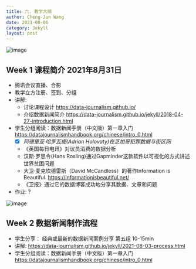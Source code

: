 ```yaml
---
title: 六. 教学大纲
author: Cheng-Jun Wang
date: 2021-08-06
category: Jekyll
layout: post
---
```


![image](https://user-images.githubusercontent.com/543384/131483188-15268874-86dd-4903-b8b7-09b3fdb148f6.png)


## Week 1 课程简介 2021年8月31日

- 腾讯会议直播、合影
- 教学立方注册、签到、分组
- 讲解: 
  - 讨论课程设计 https://data-journalism.github.io/
  - 介绍数据新闻简介 https://data-journalism.github.io/jekyll/2018-04-27-introduction.html
- 学生分组阅读：数据新闻手册（中文版）第一章入门 https://datajournalismhandbook.org/chinese/intro_0.html
  - [x] _阿德里亚·哈罗瓦提(Adrian Holovaty)在芝加哥犯罪数据与街区网_
  - 《英国每日电讯》对议员消费的数据分析
  - 汉斯·罗思令(Hans Rosling)通过Gapminder这款软件以可视化的方式讲述世界贫困问题
  - 大卫·麦克坎德雷斯（David McCandless）的著作Information is Beautiful. https://informationisbeautiful.net/
  - 《卫报》通过它的数据博客成功地分享其数据、文章和问题
- 作业: ?


![image](https://user-images.githubusercontent.com/543384/131483626-c5c199ae-1878-4a3d-bda5-3381d9c3c1cb.png)


## Week 2 数据新闻制作流程

- 学生分享： 经典或最新的数据新闻案例分享 第五组 10-15min
- 讲解: https://data-journalism.github.io/jekyll/2021-08-03-process.html
- 学生分组阅读：数据新闻手册（中文版）第一章入门 https://datajournalismhandbook.org/chinese/intro_0.html



